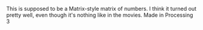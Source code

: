 This is supposed to be a Matrix-style matrix of numbers. I think it turned out pretty well, even though it's nothing like in the movies.
Made in Processing 3
